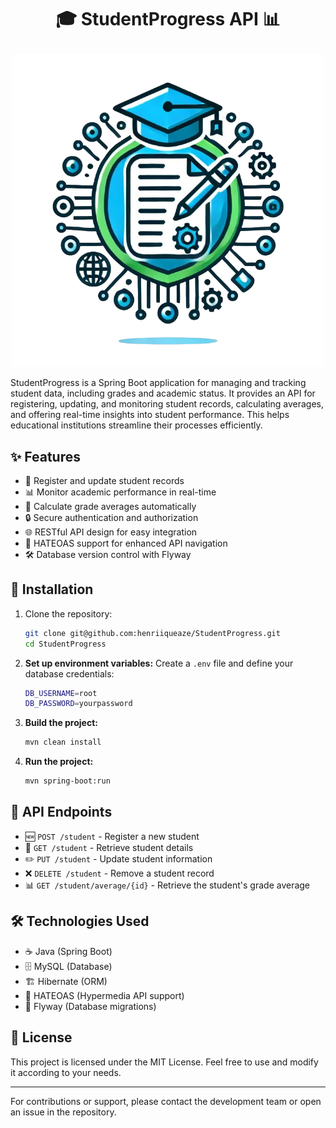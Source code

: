 # <p align="center">🎓 StudentProgress API 📊</p>
<p align="center">
  <img src="assets/images/Logo%20StudentProgress.png" alt="StudentProgress Logo">
</p>

StudentProgress is a Spring Boot application for managing and tracking student data, including grades and academic status. It provides an API for registering, updating, and monitoring student records, calculating averages, and offering real-time insights into student performance. This helps educational institutions streamline their processes efficiently.

## ✨ Features
- 📌 Register and update student records
- 📊 Monitor academic performance in real-time
- 🧮 Calculate grade averages automatically
- 🔒 Secure authentication and authorization
- 🌐 RESTful API design for easy integration
- 🔗 HATEOAS support for enhanced API navigation
- 🛠️ Database version control with Flyway
  
## 🚀 Installation

1. Clone the repository:
   ```sh
   git clone git@github.com:henriiqueaze/StudentProgress.git
   cd StudentProgress
   ```
2. **Set up environment variables:**
   Create a `.env` file and define your database credentials:
    ```bash
    DB_USERNAME=root
    DB_PASSWORD=yourpassword
    ```

3. **Build the project:**
    ```bash
    mvn clean install
    ```

4. **Run the project:**
    ```bash
    mvn spring-boot:run
    ```

## 🔗 API Endpoints
- 🆕 `POST /student` - Register a new student
- 📄 `GET /student` - Retrieve student details
- ✏️ `PUT /student` - Update student information
- ❌ `DELETE /student` - Remove a student record
- 📊 `GET /student/average/{id}` - Retrieve the student's grade average

## 🛠️ Technologies Used
- ☕ Java (Spring Boot)
- 🗄️ MySQL (Database)
- 🏗️ Hibernate (ORM)
- 🔗 HATEOAS (Hypermedia API support)
- 📂 Flyway (Database migrations)

## 📜 License
This project is licensed under the MIT License. Feel free to use and modify it according to your needs.

---
For contributions or support, please contact the development team or open an issue in the repository.

